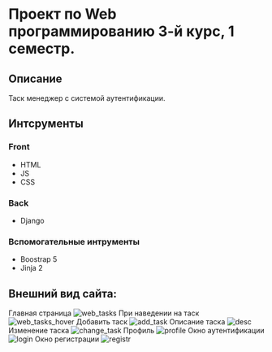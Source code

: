 # Проект по Web программированию 3-й курс, 1 семестр.
## Описание
  Таск менеджер с системой аутентификации.
## Интсрументы
### Front
- HTML
- JS
- CSS

### Back
- Django

### Вспомогательные интрументы
- Boostrap 5
- Jinja 2

## Внешний вид сайта:
Главная страница
![web_tasks](https://user-images.githubusercontent.com/43295370/100431140-caccf200-30a8-11eb-8340-7aec6933f58f.png)
При наведении на таск
![web_tasks_hover](https://user-images.githubusercontent.com/43295370/100432875-462fa300-30ab-11eb-973e-8d92fb852949.png)
Добавить таск
![add_task](https://user-images.githubusercontent.com/43295370/100432937-59db0980-30ab-11eb-9eee-f4bb8b2687c2.png)
Описание таска
![desc](https://user-images.githubusercontent.com/43295370/100433025-83943080-30ab-11eb-9979-ac8a759be69a.png)
Изменение таска
![change_task](https://user-images.githubusercontent.com/43295370/100433048-8c850200-30ab-11eb-9b5c-9da80436c167.png)
Профиль
![profile](https://user-images.githubusercontent.com/43295370/100433089-9b6bb480-30ab-11eb-89ec-ba57084a3ba0.png)
Окно аутентификации
![login](https://user-images.githubusercontent.com/43295370/100433119-a7f00d00-30ab-11eb-92af-d79f94c26daf.png)
Окно регистрации
![registr](https://user-images.githubusercontent.com/43295370/100433145-b2aaa200-30ab-11eb-8d61-d70bba02a9c4.png)
